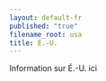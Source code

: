 ```yaml
---
layout: default-fr
published: "true"
filename_root: usa
title: É.-U.
---
```


Information sur É.-U. ici
